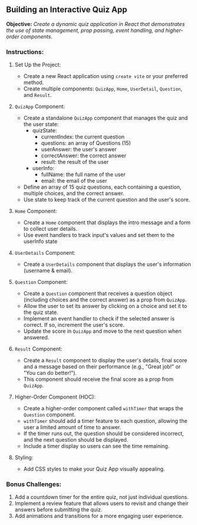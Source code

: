 ## **Building an Interactive Quiz App**

 **Objective:** *Create a dynamic quiz application in React that demonstrates the use of state management, prop passing, event handling, and higher-order components*.

### **Instructions:**

1. Set Up the Project:
    - Create a new React application using `create vite` or your preferred method.
    - Create multiple components: `QuizApp`, `Home`, `UserDetail`, `Question`, and `Result`.

2. `QuizApp` Component:
    - Create a standalone `QuizApp` component that manages the quiz and the user state:
        - quizState:
            - currentIndex: the current question
            - questions: an array of Questions (15)
            - userAnswer: the user's answer
            - correctAnswer: the correct answer
            - result: the result of the user
        - userInfo:
            - fullName: the full name of the user
            - email: the email of the user
    - Define an array of 15 quiz questions, each containing a question, multiple choices, and the correct answer.
    - Use state to keep track of the current question and the user's score.

3. `Home` Component:
    - Create a `Home` component that displays the intro message and a form to collect user details.
    - Use event handlers to track input's values and set them to the userInfo state

4. `UserDetails` Component:
    - Create a `UserDetails` component that displays the user's information (username & email).

5. `Question` Component:
    - Create a `Question` component that receives a question object (including choices and the correct answer) as a prop from `QuizApp`.
    - Allow the user to set its answer by clicking on a choice and set it to the quiz state.
    - Implement an event handler to check if the selected answer is correct. If so, increment the user's score.
    - Update the score in `QuizApp` and move to the next question when answered.

6. `Result` Component:
    - Create a `Result` component to display the user's details, final score and a message based on their performance (e.g., "Great job!" or "You can do better!").
    - This component should receive the final score as a prop from `QuizApp`.

7. Higher-Order Component (HOC):
    - Create a higher-order component called `withTimer` that wraps the `Question` component.
    - `withTimer` should add a timer feature to each question, allowing the user a limited amount of time to answer.
    - If the timer runs out, the question should be considered incorrect, and the next question should be displayed.
    - Include a timer display so users can see the time remaining.
8. Styling:
    - Add CSS styles to make your Quiz App visually appealing.

### **Bonus Challenges:**

1. Add a countdown timer for the entire quiz, not just individual questions.
2. Implement a review feature that allows users to revisit and change their answers before submitting the quiz.
3. Add animations and transitions for a more engaging user experience.
